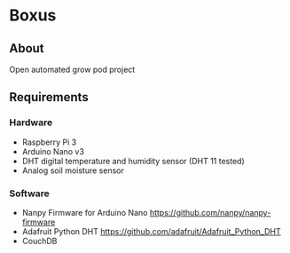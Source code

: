 Boxus
=====

## About
Open automated grow pod project


## Requirements

### Hardware

* Raspberry Pi 3
* Arduino Nano v3
* DHT digital temperature and humidity sensor (DHT 11 tested)
* Analog soil moisture sensor

### Software

* Nanpy Firmware for Arduino Nano https://github.com/nanpy/nanpy-firmware
* Adafruit Python DHT https://github.com/adafruit/Adafruit_Python_DHT
* CouchDB
